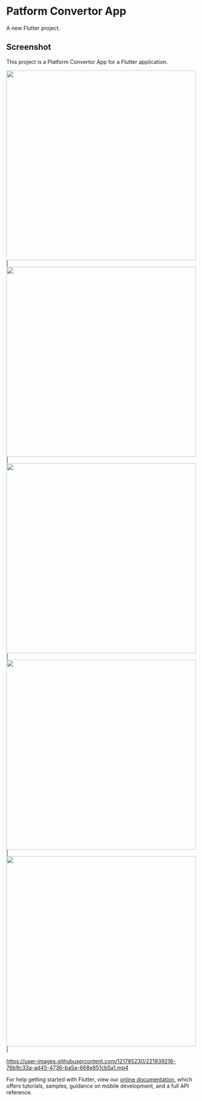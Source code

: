 # Patform Convertor App

A new Flutter project.

## Screenshot

This project is a Platform Convertor App for a Flutter application.

<img src = "https://user-images.githubusercontent.com/121785230/221931252-7a898fea-4fe9-43c7-a3c7-97b83f349f63.jpg" height = "500px"/>  |
<img src = "https://user-images.githubusercontent.com/121785230/221931312-0833563d-99b9-42e0-8f6b-995c58c39c2e.jpg" height = "500px"/>  | 
<img src = "https://user-images.githubusercontent.com/121785230/221931444-ab8c7e2f-33df-4ee7-ab22-2f8d1ac4cbba.jpg" height = "500px"/>  | 
<img src = "https://user-images.githubusercontent.com/121785230/221931961-d6a81f7d-5f58-4022-a466-38d9388c36e2.jpg" height = "500px"/>  |
<img src = "https://user-images.githubusercontent.com/121785230/221932157-f6992ea2-dfc7-4f79-84c3-b9ad4954bf65.jpg" height = "500px"/>  |

https://user-images.githubusercontent.com/121785230/221939216-76b9c33a-ad45-4736-ba5a-668e851cb5a1.mp4

For help getting started with Flutter, view our
[online documentation](https://flutter.dev/docs), which offers tutorials,
samples, guidance on mobile development, and a full API reference.
